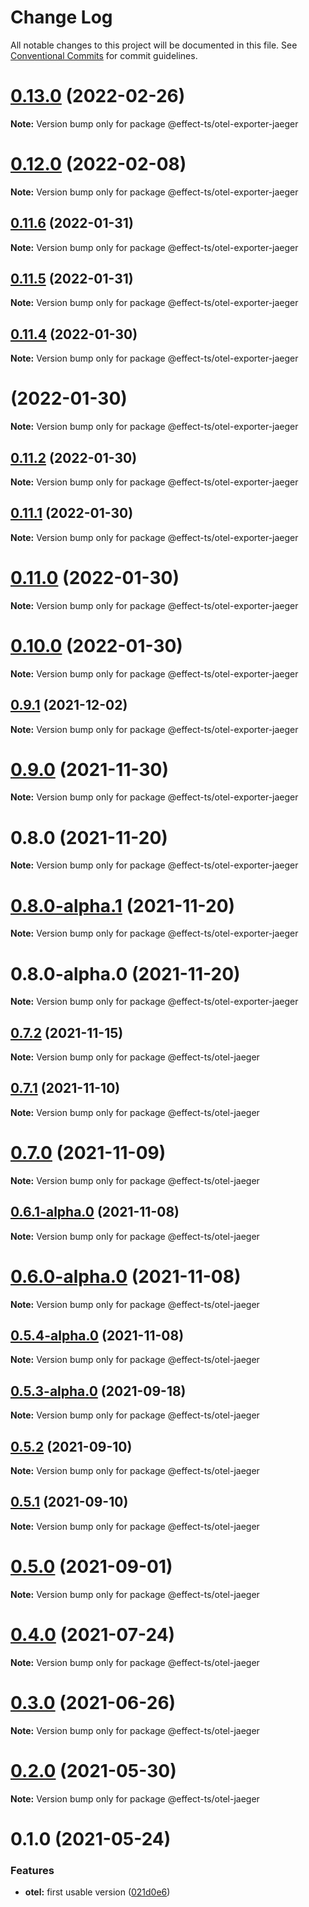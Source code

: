 # Change Log

All notable changes to this project will be documented in this file.
See [Conventional Commits](https://conventionalcommits.org) for commit guidelines.

# [0.13.0](https://github.com/Effect-TS/otel/compare/@effect-ts/otel-exporter-jaeger@0.12.0...@effect-ts/otel-exporter-jaeger@0.13.0) (2022-02-26)

**Note:** Version bump only for package @effect-ts/otel-exporter-jaeger





# [0.12.0](https://github.com/Effect-TS/otel/compare/@effect-ts/otel-exporter-jaeger@0.11.6...@effect-ts/otel-exporter-jaeger@0.12.0) (2022-02-08)

**Note:** Version bump only for package @effect-ts/otel-exporter-jaeger





## [0.11.6](https://github.com/Effect-TS/otel/compare/@effect-ts/otel-exporter-jaeger@0.11.5...@effect-ts/otel-exporter-jaeger@0.11.6) (2022-01-31)

**Note:** Version bump only for package @effect-ts/otel-exporter-jaeger





## [0.11.5](https://github.com/Effect-TS/otel/compare/@effect-ts/otel-exporter-jaeger@0.11.4...@effect-ts/otel-exporter-jaeger@0.11.5) (2022-01-31)

**Note:** Version bump only for package @effect-ts/otel-exporter-jaeger





## [0.11.4](https://github.com/Effect-TS/otel/compare/@effect-ts/otel-exporter-jaeger@0.11.2...@effect-ts/otel-exporter-jaeger@0.11.4) (2022-01-30)

**Note:** Version bump only for package @effect-ts/otel-exporter-jaeger





#  (2022-01-30)

**Note:** Version bump only for package @effect-ts/otel-exporter-jaeger





## [0.11.2](https://github.com/Effect-TS/otel/compare/@effect-ts/otel-exporter-jaeger@0.11.1...@effect-ts/otel-exporter-jaeger@0.11.2) (2022-01-30)

**Note:** Version bump only for package @effect-ts/otel-exporter-jaeger





## [0.11.1](https://github.com/Effect-TS/otel/compare/@effect-ts/otel-exporter-jaeger@0.11.0...@effect-ts/otel-exporter-jaeger@0.11.1) (2022-01-30)

**Note:** Version bump only for package @effect-ts/otel-exporter-jaeger





# [0.11.0](https://github.com/Effect-TS/otel/compare/@effect-ts/otel-exporter-jaeger@0.9.1...@effect-ts/otel-exporter-jaeger@0.11.0) (2022-01-30)

**Note:** Version bump only for package @effect-ts/otel-exporter-jaeger





# [0.10.0](https://github.com/Effect-TS/otel/compare/@effect-ts/otel-exporter-jaeger@0.9.1...@effect-ts/otel-exporter-jaeger@0.10.0) (2022-01-30)

**Note:** Version bump only for package @effect-ts/otel-exporter-jaeger





## [0.9.1](https://github.com/Effect-TS/otel/compare/@effect-ts/otel-exporter-jaeger@0.9.0...@effect-ts/otel-exporter-jaeger@0.9.1) (2021-12-02)

**Note:** Version bump only for package @effect-ts/otel-exporter-jaeger





# [0.9.0](https://github.com/Effect-TS/otel/compare/@effect-ts/otel-exporter-jaeger@0.8.0...@effect-ts/otel-exporter-jaeger@0.9.0) (2021-11-30)

**Note:** Version bump only for package @effect-ts/otel-exporter-jaeger





# 0.8.0 (2021-11-20)

**Note:** Version bump only for package @effect-ts/otel-exporter-jaeger





# [0.8.0-alpha.1](https://github.com/Effect-TS/otel/compare/@effect-ts/otel-exporter-jaeger@0.9.0-alpha.0...@effect-ts/otel-exporter-jaeger@0.8.0-alpha.1) (2021-11-20)

**Note:** Version bump only for package @effect-ts/otel-exporter-jaeger





# 0.8.0-alpha.0 (2021-11-20)

**Note:** Version bump only for package @effect-ts/otel-exporter-jaeger





## [0.7.2](https://github.com/Effect-TS/otel/compare/@effect-ts/otel-jaeger@0.7.1...@effect-ts/otel-jaeger@0.7.2) (2021-11-15)

**Note:** Version bump only for package @effect-ts/otel-jaeger





## [0.7.1](https://github.com/Effect-TS/otel/compare/@effect-ts/otel-jaeger@0.7.0...@effect-ts/otel-jaeger@0.7.1) (2021-11-10)

**Note:** Version bump only for package @effect-ts/otel-jaeger





# [0.7.0](https://github.com/Effect-TS/otel/compare/@effect-ts/otel-jaeger@0.6.1-alpha.0...@effect-ts/otel-jaeger@0.7.0) (2021-11-09)

**Note:** Version bump only for package @effect-ts/otel-jaeger





## [0.6.1-alpha.0](https://github.com/Effect-TS/otel/compare/@effect-ts/otel-jaeger@0.6.0-alpha.0...@effect-ts/otel-jaeger@0.6.1-alpha.0) (2021-11-08)

**Note:** Version bump only for package @effect-ts/otel-jaeger





# [0.6.0-alpha.0](https://github.com/Effect-TS/otel/compare/@effect-ts/otel-jaeger@0.5.4-alpha.0...@effect-ts/otel-jaeger@0.6.0-alpha.0) (2021-11-08)

**Note:** Version bump only for package @effect-ts/otel-jaeger





## [0.5.4-alpha.0](https://github.com/Effect-TS/otel/compare/@effect-ts/otel-jaeger@0.5.3-alpha.0...@effect-ts/otel-jaeger@0.5.4-alpha.0) (2021-11-08)

**Note:** Version bump only for package @effect-ts/otel-jaeger





## [0.5.3-alpha.0](https://github.com/Effect-TS/otel/compare/@effect-ts/otel-jaeger@0.5.2...@effect-ts/otel-jaeger@0.5.3-alpha.0) (2021-09-18)

**Note:** Version bump only for package @effect-ts/otel-jaeger





## [0.5.2](https://github.com/Effect-TS/otel/compare/@effect-ts/otel-jaeger@0.5.1...@effect-ts/otel-jaeger@0.5.2) (2021-09-10)

**Note:** Version bump only for package @effect-ts/otel-jaeger





## [0.5.1](https://github.com/Effect-TS/otel/compare/@effect-ts/otel-jaeger@0.5.0...@effect-ts/otel-jaeger@0.5.1) (2021-09-10)

**Note:** Version bump only for package @effect-ts/otel-jaeger





# [0.5.0](https://github.com/Effect-TS/otel/compare/@effect-ts/otel-jaeger@0.4.0...@effect-ts/otel-jaeger@0.5.0) (2021-09-01)

**Note:** Version bump only for package @effect-ts/otel-jaeger





# [0.4.0](https://github.com/Effect-TS/otel/compare/@effect-ts/otel-jaeger@0.3.0...@effect-ts/otel-jaeger@0.4.0) (2021-07-24)

**Note:** Version bump only for package @effect-ts/otel-jaeger





# [0.3.0](https://github.com/Effect-TS/otel/compare/@effect-ts/otel-jaeger@0.2.0...@effect-ts/otel-jaeger@0.3.0) (2021-06-26)

**Note:** Version bump only for package @effect-ts/otel-jaeger





# [0.2.0](https://github.com/Effect-TS/otel/compare/@effect-ts/otel-jaeger@0.1.0...@effect-ts/otel-jaeger@0.2.0) (2021-05-30)

**Note:** Version bump only for package @effect-ts/otel-jaeger





# 0.1.0 (2021-05-24)


### Features

* **otel:** first usable version ([021d0e6](https://github.com/Effect-TS/otel/commit/021d0e66f8ba4173e1f42057ed2b306c68854982))
